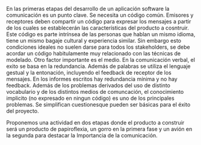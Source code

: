 En las primeras etapas del desarrollo de un aplicación software la comunicación es un punto clave. Se necesita un código común. Emisores y receptores deben compartir un código para expresar los mensajes a partir de los cuales se establecerán las características del producto a cosntruir. Este código es parte intrínsea de las personas que hablan un mismo idioma, tiene un mismo bagaje cultural y experiencia similar. Sin embargo esto condiciones ideales no suelen darse para todos los stakeholders, se debe acordar un código habitulamente muy relacionado con las técnicas de modelado. Otro factor importante es el medio. En la comunicación verbal, el exito se basa en la redundancia. Además de palabras se utiliza el lenguaje gestual y la entonación, incluyendo el feedback de receptor de los mensajes. En los informes escritos hay redundancia mínima y no hay feedback. Además de los problemas derivados del uso de distinto vocabulario y de los distintos medios de comuncación, el conocimiento implicito (no expresado en ningun código) es uno de los principales problemas. Se simplifican cuestionesque pueden ser básicas para el éxito del proyecto.

Proponemos una actividad en dos etapas donde el producto a construir será un producto de papiroflexia, un gorro en la primera fase y un avión en la segunda para destacar la Importancia de la comunicación.
